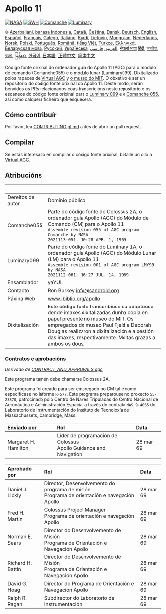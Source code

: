 # Apollo 11

[![NASA][1]][2]
[![SWH]][SWH_URL]
[![Comanche]][ComancheMilestone]
[![Luminary]][LuminaryMilestone]

🌐
[Azerbaijani][AZ],
[bahasa Indonesia][ID],
[Català][CA],
[Čeština][CZ],
[Dansk][DA],
[Deutsch][DE],
[English][EN],
[Español][ES],
[Français][FR],
[Galego][GL],
[Italiano][IT],
[Kurdî][KU],
[Lietuvių][LT],
[Mongolian][MN],
[Nederlands][NL],
[Norsk][NO],
[Polski][PL],
[Português][PT_BR],
[Română][RO],
[tiếng Việt][VI],
[Türkçe][TR],
[Ελληνικά][GR],
[Беларуская мова][BE],
[Русский][RU],
[Українська][UK],
[العربية][AR],
[فارسی][FA],
[नेपाली भाषा][NE]
[हिंदी][HI_IN],
[অসমীয়া][AS_IN],
[বাংলা][BD_BN],
[မြန်မာ][MM],
[한국어][KO_KR],
[日本語][JA],
[正體中文][ZH_TW],
[简体中文][ZH_CN]

[AR]:README.ar.md
[AS_IN]:README.as_in.md
[AZ]:README.az.md
[BD_BN]:README.bd_bn.md
[BE]:README.be.md
[CA]:README.ca.md
[CZ]:README.cz.md
[DA]:README.da.md
[DE]:README.de.md
[EN]:../README.md
[ES]:README.es.md
[FA]:README.fa.md
[FR]:README.fr.md
[GL]:README.gl.md
[GR]:README.gr.md
[HI_IN]:README.hi_in.md
[ID]:README.id.md
[IT]:README.it.md
[JA]:README.ja.md
[KO_KR]:README.ko_kr.md
[KU]:README.ku.md
[LT]:README.lt.md
[MM]:README.mm.md
[MN]:README.mn.md
[NE]:README.ne.md
[NL]:README.nl.md
[NO]:README.no.md
[PL]:README.pl.md
[PT_BR]:README.pt_br.md
[RO]:README.ro.md
[RU]:README.ru.md
[TR]:README.tr.md
[UK]:README.uk.md
[VI]:README.vi.md
[ZH_CN]:README.zh_cn.md
[ZH_TW]:README.zh_tw.md

Código fonte orixinal do ordenador guía do Apollo 11 (AGC) para o módulo de comando (Comanche055) e o módulo lunar (Luminary099). Dixitalizado polos rapaces de [Virtual AGC][3] y [o museo do MIT][4]. O obxetivo é ser un repositorio do código fonte orixinal do Apollo 11. Deste modo, serán benvidos os PRs relacionados coas transcricións neste repositorio e os escaneos do código fonte orixinal para o [Luminary 099][5] e o [Comanche 055][6], así como calquera ficheiro que esquecera.

## Cómo contribuír

Por favor, lea [CONTRIBUTING.gl.md][7] antes de abrir un pull request.

## Compilar

Se estás interesado en compilar o código fonte orixinal, bótalle un ollo a [Virtual AGC][8].

## Atribucións

&nbsp;            | &nbsp;
:---------------- | :-----
Dereitos de autor | Dominio público
Comanche055       | Parte do código fonte do Colossus 2A, o ordenador guía Apollo (AGC) do Módulo de Comando (CM) para o Apollo 11<br>`Assemble revision 055 of AGC program Comanche by NASA`<br>`2021113-051. 10:28 APR. 1, 1969`
Luminary099       | Parte do código fonte do Luminary 1A, o ordenador guía Apollo (AGC) do Módulo Lunar (LM) para o Apollo 11<br>`Assemble revision 001 of AGC program LMY99 by NASA`<br>`2021112-061. 16:27 JUL. 14, 1969`
Ensamblador       | yaYUL
Contacto          | Ron Burkey <info@sandroid.org>
Páxina Web        | www.ibiblio.org/apollo
Dixitalización    | Este código fonte transcribiuse ou adaptouse dende imaxes dixitalizadas dunha copia en papel presente no museo do MIT. Os empregados do museo Paul Fjeld e Deborah Douglas realizaron a dixitalización e a xestión das imaxes, respectivamente. Moitas grazas a ambos os dous.

### Contratos e aprobacións

*Derivado de [CONTRACT_AND_APPROVALS.agc]*

Este programa tamén debe chamarse Colossus 2A.

Este programa foi creado para ser empregado no CM tal e como especifícase no informe `R-577`. Este programa preparouse no proxecto `55-23870`, patrocinado polo Centro de Naves Tripuladas do Centro Nacional de Aeronáutica e Administración Espacial a través do contrato `NAS 9-4065` do Laboratorio de Instrumentación do Instituto de Tecnoloxía de Massachussets, Cambridge, Mass.

Enviado por          | Rol | Data
:------------------- | :-- | :----
Margaret H. Hamilton | Líder de programación de Colossus <br> Apollo Guidance and Navigation | 28 mar 69

Aprobado por      | Rol | Data
:---------------- | :-- | :----
Daniel J. Lickly  | Director, Desenvolvemento do programa de misión <br> Programa de orientación e navegación Apollo | 28 mar 69
Fred H. Martin    | Colossus Project Manager <br> Programa de orientación e navegación Apollo | 28 mar 69
Norman E. Sears   | Director do Desenvolvemento de Misión <br> Programa de Orientación e Navegación Apollo | 28 mar 69
Richard H. Battin | Director do Desenvolvemento de Misión <br> Programa de Orientación e Navegación Apollo | 28 mar 69
David G. Hoag     | Director do Programa de Orientación e Navegación Apollo | 28 mar 69
Ralph R. Ragan    | Subdirector do Laboratorio de Instrumentación | 28 mar 69

[CONTRACT_AND_APPROVALS.agc]:https://github.com/chrislgarry/Apollo-11/blob/master/Comanche055/CONTRACT_AND_APPROVALS.agc
[1]:https://flat.badgen.net/badge/NASA/Mission%20Overview/0B3D91
[2]:https://www.nasa.gov/mission_pages/apollo/missions/apollo11.html
[3]:http://www.ibiblio.org/apollo/
[4]:http://web.mit.edu/museum/
[5]:http://www.ibiblio.org/apollo/ScansForConversion/Luminary099/
[6]:http://www.ibiblio.org/apollo/ScansForConversion/Comanche055/
[7]:https://github.com/chrislgarry/Apollo-11/blob/master/Translations/CONTRIBUTING.gl.md
[8]:https://github.com/rburkey2005/virtualagc
[SWH]:https://flat.badgen.net/badge/Software%20Heritage/Archive/0B3D91
[SWH_URL]:https://archive.softwareheritage.org/browse/origin/https://github.com/chrislgarry/Apollo-11/
[Comanche]:https://flat.badgen.net/github/milestones/chrislgarry/Apollo-11/1
[ComancheMilestone]:https://github.com/chrislgarry/Apollo-11/milestone/1
[Luminary]:https://flat.badgen.net/github/milestones/chrislgarry/Apollo-11/2
[LuminaryMilestone]:https://github.com/chrislgarry/Apollo-11/milestone/2
